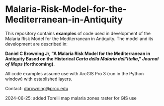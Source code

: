 # Malaria-Risk-Model-for-the-Mediterranean-in-Antiquity
This repository contains **examples** of code used in development of the Malaria Risk Model for the Mediterranean in Antiquity. The model and its development are described in:

**Daniel C Browning Jr, "A Malaria Risk Model for the Mediterranean in Antiquity Based on the Historical *Carta della Malaria dell’Italia*," *Journal of Maps* (forthcoming).** 

All code examples assume use with ArcGIS Pro 3 (run in the Python window) with established layers. 

Contact: dbrowning@prcc.edu

2024-06-25: added Torelli map malaria zones raster for GIS use
